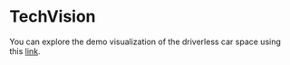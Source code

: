 # TechVision

You can explore the demo visualization of the driverless car space using this [link](http://projector.tensorflow.org/?config=https://raw.githubusercontent.com/gtgeis/TechVision/master/DC_Space_config.json).
